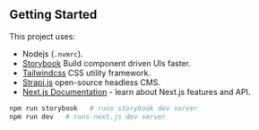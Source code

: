 ## Getting Started

This project uses:

- Nodejs (`.nvmrc`).
- [Storybook](https://storybook.js.org/docs/react/get-started/introduction) Build component driven UIs faster.
- [Tailwindcss](https://tailwindcss.com/docs/installation) CSS utility framework.
- [Strapi.js](https://strapi.io/) open-source headless CMS.
- [Next.js Documentation](https://nextjs.org/docs) - learn about Next.js features and API.

```bash
npm run storybook   # runs storybook dev server
npm run dev   # runs next.js dev server
```

